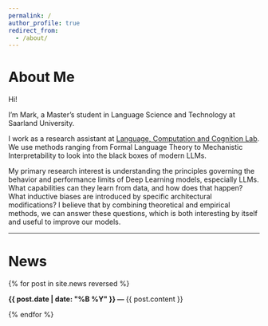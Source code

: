 ```yaml
---
permalink: /
author_profile: true
redirect_from: 
  - /about/
---
```


<div class="about-me">
  <h1>About Me</h1>
  <p>Hi!</p>
  <p>I’m Mark, a Master’s student in Language Science and Technology at Saarland University.</p>
  <p>I work as a research assistant at <a href="https://lacoco-lab.github.io/home/">Language, Computation and Cognition Lab</a>. We use methods ranging from Formal Language Theory to Mechanistic Interpretability to look into the black boxes of modern LLMs. </p>
  <p>My primary research interest is understanding the principles governing the behavior and performance limits of Deep Learning models, especially LLMs. What capabilities can they learn from data, and how does that happen? What inductive biases are introduced by specific architectural modifications? I believe that by combining theoretical and empirical methods, we can answer these questions, which is both interesting by itself and useful to improve our models.
   </p>
</div>

<hr>

<div class="news-section">
  <h1>News</h1>
  {% for post in site.news reversed %}
    <div class="news-item">
      <p><b>{{ post.date | date: "%B %Y" }} &mdash; </b> {{ post.content }}</p>
    </div>
  {% endfor %}
</div>